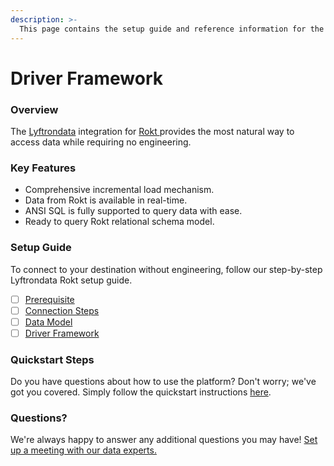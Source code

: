```yaml
---
description: >-
  This page contains the setup guide and reference information for the Rokt  source connector.
---
```


# Driver Framework

### Overview

The [Lyftrondata](https://www.lyftrondata.com/) integration for [Rokt ](None) provides the most natural way to access data while requiring no engineering.

### Key Features

* Comprehensive incremental load mechanism.
* Data from Rokt  is available in real-time.&#x20;
* ANSI SQL is fully supported to query data with ease.
* Ready to query Rokt  relational schema model.

### Setup Guide

To connect to your destination without engineering, follow our step-by-step Lyftrondata Rokt  setup guide.

* [ ] [Prerequisite](../prerequisite.md)
* [ ] [Connection Steps](../connection-steps.md)
* [ ] [Data Model](../data-model/erd.md)
* [ ] [Driver Framework](../driver-framework/)

### Quickstart Steps

Do you have questions about how to use the platform? Don't worry; we've got you covered. Simply follow the quickstart instructions [here](../driver-framework/README.md).

### Questions? <a href="#questions" id="questions"></a>

We're always happy to answer any additional questions you may have! [Set up a meeting with our data experts.](https://www.lyftrondata.com/book-a-meeting/)


